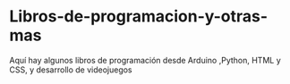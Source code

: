 # Libros-de-programacion-y-otras-mas
Aquí hay algunos libros de programación desde Arduino ,Python, HTML y CSS, y desarrollo de videojuegos

